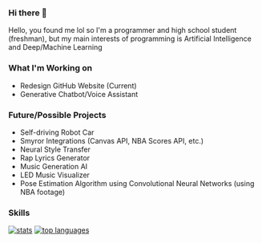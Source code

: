 ### Hi there 👋
Hello, you found me lol so I'm a programmer and high school student (freshman), but my main interests of programming is Artificial Intelligence and Deep/Machine Learning

### What I'm Working on 

- Redesign GitHub Website (Current)
- Generative Chatbot/Voice Assistant

### Future/Possible Projects

- Self-driving Robot Car
- Smyror Integrations (Canvas API, NBA Scores API, etc.)
- Neural Style Transfer
- Rap Lyrics Generator
- Music Generation AI
- LED Music Visualizer
- Pose Estimation Algorithm using Convolutional Neural Networks (using NBA footage)

### Skills
[![stats](https://github-readme-stats.vercel.app/api?username=elementzprojects&show_icons=true)](https://github.com/anuraghazra/github-readme-stats)
[![top languages](https://github-readme-stats.vercel.app/api/top-langs?username=elementzprojects&layout=compact)](https://github.com/anuraghazra/github-readme-stats)

